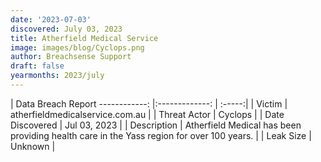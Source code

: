 ```yaml
---
date: '2023-07-03'
discovered: July 03, 2023
title: Atherfield Medical Service
image: images/blog/Cyclops.png
author: Breachsense Support
draft: false
yearmonths: 2023/july
---
```



| Data Breach Report
------------:     |:-------------:    | :-----:|
| Victim      | atherfieldmedicalservice.com.au      | 
| Threat Actor      | Cyclops      | 
| Date Discovered      | Jul 03, 2023      | 
| Description      | Atherfield Medical has been providing health care in the Yass region for over 100 years.      | 
| Leak Size      | Unknown      | 

